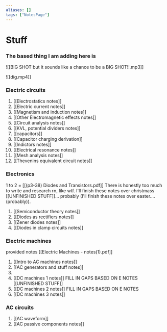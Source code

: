 ```yaml
---
aliases: []
tags: ["NotesPage"]
---
```

# Stuff
### The based thing I am adding here is

![[BIG SHOT but it sounds like a chance to be a BIG SHOT!!.mp3]]

![[dig.mp4]]

### Electric circuits
1) [[Electrostatics notes]]
2) [[Electric current notes]]
3) [[Magnetism and induction notes]]
4) [[Other Electromagnetic effects notes]]
5) [[Circuit analysis notes]]
6) [[KVL, potential dividers notes]]
7) [[capacitors]]
8) [[Capacitor charging derivation]]
9) [[Indictors notes]]
10) [[Electrical resonance notes]]
11) [[Mesh analysis notes]]
12) [[Thevenins equivalent circuit notes]]

### Electronics
1 to 2 = [[(p3-38) Diodes and Transistors.pdf]]
There is honestly too much to write and research rn, like wtf. I'll finish these notes over christmass [[UNFINISHED STUFF]]... probably (I'll finish these notes over easter.... (probably)). 

1) [[Semiconductor theory notes]]
2) [[Diodes as rectifiers notes]]
3) [[Zener diodes notes]]
4) [[Diodes in clamp circuits notes]]

### Electric machines
provided notes [[Electric Machines - notes(1).pdf]]

1) [[Intro to AC machines notes]]
3) [[AC generators and stuff notes]] 
4) 
5) [[DC machines 1 notes]] FILL IN GAPS BASED ON E NOTES [[UNFINISHED STUFF]]
6) [[DC machines 2 notes]] FILL IN GAPS BASED ON E NOTES
7) [[DC machines 3 notes]]

### AC circuits
1) [[AC waveform]]
2) [[AC passive components notes]]